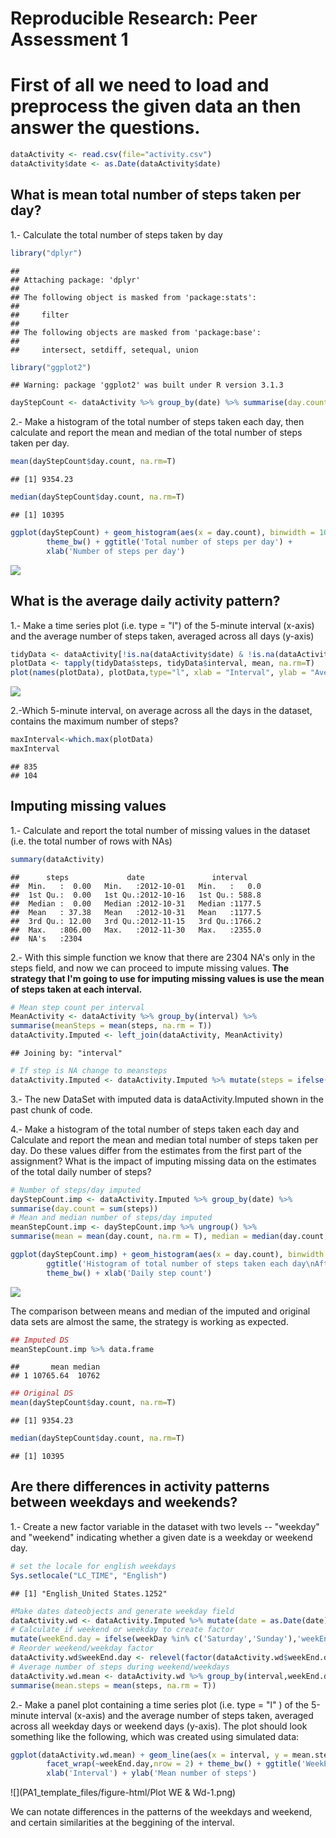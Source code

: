 # Reproducible Research: Peer Assessment 1
# First of all we need to load and preprocess the given data an then answer the questions.


```r
dataActivity <- read.csv(file="activity.csv")
dataActivity$date <- as.Date(dataActivity$date)
```

## What is mean total number of steps taken per day?

1.- Calculate the total number of steps taken by day


```r
library("dplyr")
```

```
## 
## Attaching package: 'dplyr'
## 
## The following object is masked from 'package:stats':
## 
##     filter
## 
## The following objects are masked from 'package:base':
## 
##     intersect, setdiff, setequal, union
```

```r
library("ggplot2")
```

```
## Warning: package 'ggplot2' was built under R version 3.1.3
```

```r
dayStepCount <- dataActivity %>% group_by(date) %>% summarise(day.count = sum(steps, na.rm=TRUE))
```

2.- Make a histogram of the total number of steps taken each day, then calculate and report the mean and median of the total number of steps taken per day.


```r
mean(dayStepCount$day.count, na.rm=T)
```

```
## [1] 9354.23
```

```r
median(dayStepCount$day.count, na.rm=T)
```

```
## [1] 10395
```

```r
ggplot(dayStepCount) + geom_histogram(aes(x = day.count), binwidth = 1000) +
        theme_bw() + ggtitle('Total number of steps per day') + 
        xlab('Number of steps per day')
```

![](PA1_template_files/figure-html/mean_median-1.png) 

## What is the average daily activity pattern?

1.- Make a time series plot (i.e. type = "l") of the 5-minute interval (x-axis) and the average number of steps taken, averaged across all days (y-axis)


```r
tidyData <- dataActivity[!is.na(dataActivity$date) & !is.na(dataActivity$steps),]
plotData <- tapply(tidyData$steps, tidyData$interval, mean, na.rm=T)
plot(names(plotData), plotData,type="l", xlab = "Interval", ylab = "Average Steps")
```

![](PA1_template_files/figure-html/unnamed-chunk-1-1.png) 

2.-Which 5-minute interval, on average across all the days in the dataset, contains the maximum number of steps?


```r
maxInterval<-which.max(plotData)
maxInterval
```

```
## 835 
## 104
```

## Imputing missing values

1.- Calculate and report the total number of missing values in the dataset (i.e. the total number of rows with NAs)


```r
summary(dataActivity)
```

```
##      steps             date               interval     
##  Min.   :  0.00   Min.   :2012-10-01   Min.   :   0.0  
##  1st Qu.:  0.00   1st Qu.:2012-10-16   1st Qu.: 588.8  
##  Median :  0.00   Median :2012-10-31   Median :1177.5  
##  Mean   : 37.38   Mean   :2012-10-31   Mean   :1177.5  
##  3rd Qu.: 12.00   3rd Qu.:2012-11-15   3rd Qu.:1766.2  
##  Max.   :806.00   Max.   :2012-11-30   Max.   :2355.0  
##  NA's   :2304
```

2.- With this simple function we know that there are 2304 NA's only in the steps field, and now we can proceed to impute missing values. **The strategy that I'm going to use for imputing missing values is use the mean of steps taken at each interval.**


```r
# Mean step count per interval
MeanActivity <- dataActivity %>% group_by(interval) %>% 
summarise(meanSteps = mean(steps, na.rm = T))
dataActivity.Imputed <- left_join(dataActivity, MeanActivity)
```

```
## Joining by: "interval"
```

```r
# If step is NA change to meansteps
dataActivity.Imputed <- dataActivity.Imputed %>% mutate(steps = ifelse(is.na(steps),round(meanSteps,0),steps))
```

3.- The new DataSet with imputed data is dataActivity.Imputed shown in the past chunk of code.

4.- Make a histogram of the total number of steps taken each day and Calculate and report the mean and median total number of steps taken per day. Do these values differ from the estimates from the first part of the assignment? What is the impact of imputing missing data on the estimates of the total daily number of steps?


```r
# Number of steps/day imputed
dayStepCount.imp <- dataActivity.Imputed %>% group_by(date) %>% 
summarise(day.count = sum(steps))
# Mean and median number of steps/day imputed
meanStepCount.imp <- dayStepCount.imp %>% ungroup() %>% 
summarise(mean = mean(day.count, na.rm = T), median = median(day.count, na.rm = T))

ggplot(dayStepCount.imp) + geom_histogram(aes(x = day.count), binwidth = 1000) + 
        ggtitle('Histogram of total number of steps taken each day\nAfter imputation') + 
        theme_bw() + xlab('Daily step count')
```

![](PA1_template_files/figure-html/histogram-1.png) 

The comparison between means and median of the imputed and original data sets are almost the same, the strategy is working as expected.


```r
## Imputed DS
meanStepCount.imp %>% data.frame
```

```
##       mean median
## 1 10765.64  10762
```

```r
## Original DS
mean(dayStepCount$day.count, na.rm=T)
```

```
## [1] 9354.23
```

```r
median(dayStepCount$day.count, na.rm=T)
```

```
## [1] 10395
```

## Are there differences in activity patterns between weekdays and weekends?

1.- Create a new factor variable in the dataset with two levels -- "weekday" and "weekend" indicating whether a given date is a weekday or weekend day.


```r
# set the locale for english weekdays
Sys.setlocale("LC_TIME", "English")
```

```
## [1] "English_United States.1252"
```

```r
#Make dates dateobjects and generate weekday field
dataActivity.wd <- dataActivity.Imputed %>% mutate(date = as.Date(date), weekDay = weekdays(date)) %>%
# Calculate if weekend or weekday to create factor
mutate(weekEnd.day = ifelse(weekDay %in% c('Saturday','Sunday'),'weekEnd','weekDay'))
# Reorder weekend/weekday factor
dataActivity.wd$weekEnd.day <- relevel(factor(dataActivity.wd$weekEnd.day), ref = 'weekEnd')
# Average number of steps during weekend/weekdays
dataActivity.wd.mean <- dataActivity.wd %>% group_by(interval,weekEnd.day) %>%
summarise(mean.steps = mean(steps, na.rm = T))
```

2.- Make a panel plot containing a time series plot (i.e.  type = "l" ) of the 5-minute interval (x-axis) and the average number of steps taken, averaged across all weekday days or weekend days (y-axis). The plot should look something like the following, which was created using simulated data:


```r
ggplot(dataActivity.wd.mean) + geom_line(aes(x = interval, y = mean.steps)) + 
        facet_wrap(~weekEnd.day,nrow = 2) + theme_bw() + ggtitle('WeekEnd & WeekDay Patterns') + 
        xlab('Interval') + ylab('Mean number of steps')
```

![](PA1_template_files/figure-html/Plot WE & Wd-1.png) 

We can notate differences in the patterns of the weekdays and weekend, and certain similarities at the beggining of the interval.
